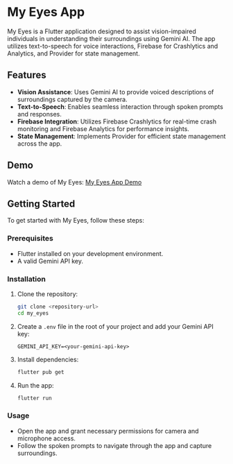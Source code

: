 # My Eyes App

My Eyes is a Flutter application designed to assist vision-impaired individuals in understanding their surroundings using Gemini AI. The app utilizes text-to-speech for voice interactions, Firebase for Crashlytics and Analytics, and Provider for state management.

## Features

- **Vision Assistance**: Uses Gemini AI to provide voiced descriptions of surroundings captured by the camera.
- **Text-to-Speech**: Enables seamless interaction through spoken prompts and responses.
- **Firebase Integration**: Utilizes Firebase Crashlytics for real-time crash monitoring and Firebase Analytics for performance insights.
- **State Management**: Implements Provider for efficient state management across the app.

## Demo

Watch a demo of My Eyes: [My Eyes App Demo](https://youtube.com/shorts/S7HYC4YXEwA)

## Getting Started

To get started with My Eyes, follow these steps:

### Prerequisites

- Flutter installed on your development environment.
- A valid Gemini API key.

### Installation

1. Clone the repository:

   ```bash
   git clone <repository-url>
   cd my_eyes
   ```

2. Create a `.env` file in the root of your project and add your Gemini API key:

   ```
   GEMINI_API_KEY=<your-gemini-api-key>
   ```

3. Install dependencies:

   ```bash
   flutter pub get
   ```

4. Run the app:

   ```bash
   flutter run
   ```

### Usage

- Open the app and grant necessary permissions for camera and microphone access.
- Follow the spoken prompts to navigate through the app and capture surroundings.
